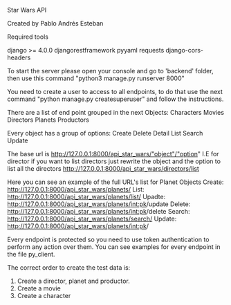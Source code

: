 Star Wars API

Created by Pablo Andrés Esteban

Required tools

django >= 4.0.0
djangorestframework
pyyaml
requests
django-cors-headers


To start the server please open your console and go to 'backend' folder, then use this command "python3 manage.py runserver 8000"

You need to create a user to access to all endpoints, to do that use the next command "python manage.py createsuperuser" and follow the instructions.

There are a list of end point grouped in the next Objects:
Characters
Movies
Directors
Planets
Productors

Every object has a group of options:
Create
Delete
Detail
List
Search
Update

The base url is http://127.0.0.1:8000/api_star_wars/"object"/"option"
I.E for director if you want to list directors just rewrite the object and the option to list all the directors
http://127.0.0.1:8000/api_star_wars/directors/list

Here you can see an example of the full URL's list for Planet Objects
Create: http://127.0.0.1:8000/api_star_wars/planets/
List: http://127.0.0.1:8000/api_star_wars/planets/list/
Upadte: http://127.0.0.1:8000/api_star_wars/planets/<int:pk>/update
Delete: http://127.0.0.1:8000/api_star_wars/planets/<int:pk>/delete
Search: http://127.0.0.1:8000/api_star_wars/planets/search/
Update: http://127.0.0.1:8000/api_star_wars/planets/<int:pk>/

Every endpoint is protected so you need to use token authentication to perform any action over them. You can see examples for every endpoint in the file py_client.

The correct order to create the test data is:
1) Create a director, planet and productor.
2) Create a movie
3) Create a character
